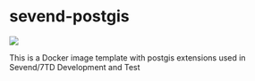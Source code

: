 # sevend-postgis
[![](https://images.microbadger.com/badges/image/mloftis/sevend-postgis.svg)](https://microbadger.com/images/mloftis/sevend-postgis "Get your own image badge on microbadger.com")

This is a Docker image template with postgis extensions used in Sevend/7TD Development and Test


